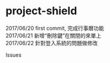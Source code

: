 # project-shield

2017/06/20 first commit, 完成行事曆功能 <br />
2017/06/21 新增“刪除鍵”在關閉的來單上 <br />
2017/06/22 針對登入系統的問題做修改 <br />

Issues <br />
